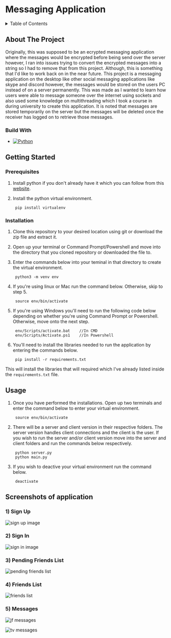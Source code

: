 # Messaging Application

<!-- TABLE OF CONTENTS -->
<details>
  <summary>Table of Contents</summary>
<ol>
  <li>
    <a href="#about-the-project">About The Project</a>
    <ul>
      <li><a href="#built-with">Built With</a></li>
    </ul>
  </li>
  <li>
    <a href="#getting-started">Getting Started</a>
    <ul>
      <li><a href="#prerequisites">Prerequisites</a></li>
      <li><a href="#installation">Installation</a></li>
    </ul>
  </li>
  <li><a href="#usage">Usage</a></li>
</ol>
</details>


<!-- ABOUT THE PROJECT -->
## About The Project

Originally, this was supposed to be an ecrypted messaging application where the messages would be encrypted before being send over the server however, I ran into issues trying to convert the encrypted messages into a string so I had to remove that from this project. Although, this is something that I'd like to work back on in the near future. This project is a messaging application on the desktop like other social messaging applications like skype and discord however, the messages would be stored on the users PC instead of on a server permanently. This was made as I wanted to learn how users were able to message someone over the internet using sockets and also used some knowledge on multithreading which I took a course in during university to create this application. It is noted that messages are stored temporarily on the server but the messages will be deleted once the receiver has logged on to retrieve those messages.

### Build With

* [![Python][python]][Python-url]

<!-- GETTING STARTED -->
## Getting Started

### Prerequisites

1. Install python if you don't already have it which you can follow from this [website](https://realpython.com/installing-python/).

2. Install the python virtual environment.

		pip install virtualenv

### Installation

1. Clone this repository to your desired location using git or download the zip file and extract it.

2. Open up your terminal or Command Prompt/Powershell and move into the directory that you cloned repository or downloaded the file to.

3. Enter the commands below into your teminal in that directory to create the virtual environment.

		python3 -m venv env

4. If you're using linux or Mac run the command below. Otherwise, skip to step 5.

		source env/bin/activate

5. If you're using Windows you'll need to run the following code below depending on whether you're using Command Prompt or Powershell. Otherwise, move onto the next step.

		env/Scripts/activate.bat	//In CMD
		env/Scripts/Activate.ps1	//In Powershell

6. You'll need to install the libraries needed to run the application by entering the commands below.

		pip install -r requirements.txt

This will install the libraries that will required which I've already listed inside the `requirements.txt` file.

<!-- USAGE EXAMPLES -->
## Usage

1. Once you have performed the installations. Open up two terminals and enter the command below to enter your virtual environment.

		source env/bin/activate

2. There will be a server and client version in their respective folders. The server version handles client connections and the client is the user. If you wish to run the server and/or client version move into the server and client folders and run the commands below respectively.

		python server.py
		python main.py

3. If you wish to deactive your virtual environment run the command below.

		deactivate

<!-- Example -->
## Screenshots of application

### 1) Sign Up
![sign up image](./images/sign_up.jpg)

### 2) Sign In
![sign in image](./images/sign_in.jpg)

### 3) Pending Friends List
![pending friends list](./images/pending_friend.jpg)

### 4) Friends List
![friends list](./images/friends_list.jpg)

### 5) Messages
![jf messages](./images/jf_screen_msgs.jpg)

![tv messages](./images/tv_screen_mgs.jpg)

<!-- MARKDOWN LINKS & IMAGES -->
<!-- https://www.markdownguide.org/basic-syntax/#reference-style-links -->

[python]: https://img.shields.io/badge/Python-FFD43B?style=for-the-badge&logo=python&logoColor=blue
[Python-url]: https://www.python.org/